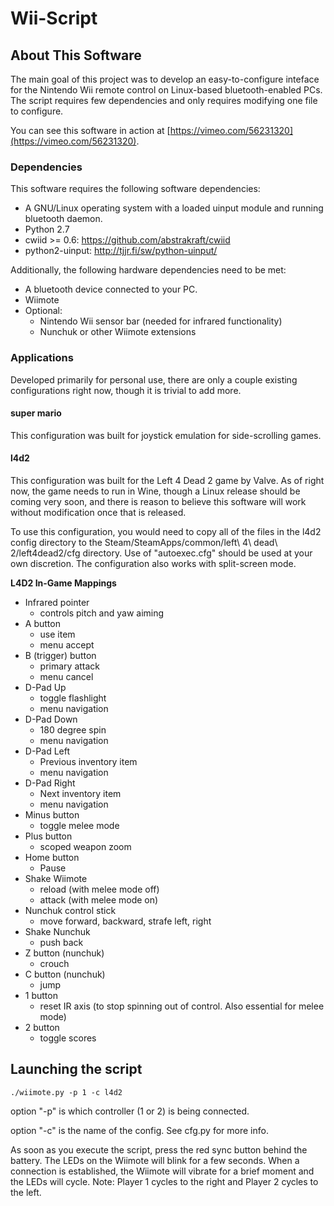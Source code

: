 # Wii-Script

## About This Software

The main goal of this project was to develop an easy-to-configure inteface for the Nintendo Wii remote control on Linux-based bluetooth-enabled PCs. The script requires few dependencies and only requires modifying one file to configure.

You can see this software in action at [https://vimeo.com/56231320](https://vimeo.com/56231320).

### Dependencies

This software requires the following software dependencies:

- A GNU/Linux operating system with a loaded uinput module and running bluetooth daemon.
- Python 2.7
- cwiid >= 0.6: https://github.com/abstrakraft/cwiid
- python2-uinput: http://tjjr.fi/sw/python-uinput/

Additionally, the following hardware dependencies need to be met:

- A bluetooth device connected to your PC.
- Wiimote
- Optional:
    + Nintendo Wii sensor bar (needed for infrared functionality)
    + Nunchuk or other Wiimote extensions

### Applications

Developed primarily for personal use, there are only a couple existing configurations right now, though it is trivial to add more.

#### super mario

This configuration was built for joystick emulation for side-scrolling games.

#### l4d2

This configuration was built for the Left 4 Dead 2 game by Valve. As of right now, the game needs to run in Wine, though a Linux release should be coming very soon, and there is reason to believe this software will work without modification once that is released.

To use this configuration, you would need to copy all of the files in the l4d2 config directory to the Steam/SteamApps/common/left\ 4\ dead\ 2/left4dead2/cfg directory. Use of "autoexec.cfg" should be used at your own discretion. The configuration also works with split-screen mode.

**L4D2 In-Game Mappings**

- Infrared pointer
    + controls pitch and yaw aiming
- A button
    + use item
    + menu accept
- B (trigger) button
    + primary attack
    + menu cancel
- D-Pad Up
    + toggle flashlight
    + menu navigation
- D-Pad Down
    + 180 degree spin
    + menu navigation
- D-Pad Left
    + Previous inventory item
    + menu navigation
- D-Pad Right
    + Next inventory item
    + menu navigation
- Minus button
    + toggle melee mode
- Plus button
    + scoped weapon zoom
- Home button
    + Pause
- Shake Wiimote
    + reload (with melee mode off)
    + attack (with melee mode on)
- Nunchuk control stick
    + move forward, backward, strafe left, right
- Shake Nunchuk
    + push back
- Z button (nunchuk)
    + crouch
- C button (nunchuk)
    + jump
- 1 button
    + reset IR axis (to stop spinning out of control. Also essential for melee mode)
- 2 button
    + toggle scores


## Launching the script

`./wiimote.py -p 1 -c l4d2`

option "-p" is which controller (1 or 2) is being connected.

option "-c" is the name of the config. See cfg.py for more info.

As soon as you execute the script, press the red sync button behind the battery. The LEDs on the Wiimote will blink for a few seconds. When a connection is established, the Wiimote will vibrate for a brief moment and the LEDs will cycle. Note: Player 1 cycles to the right and Player 2 cycles to the left.

